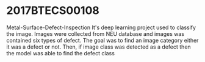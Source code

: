 # 2017BTECS00108
Metal-Surface-Defect-Inspection
It's deep learning project used to classify the image. Images were collected from NEU database and images was
contained six types of defect. The goal was to find an image category either it was a defect or not. Then, 
if image class was detected as a defect then the model was able to find the defect class
